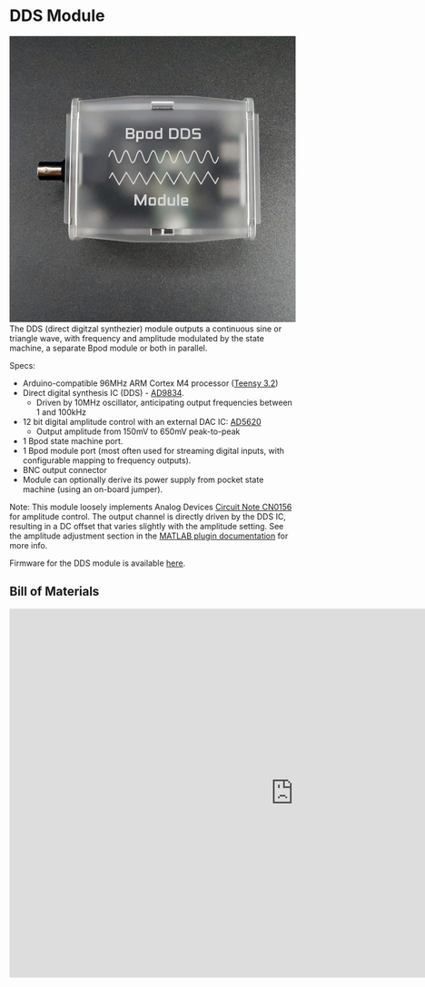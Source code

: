 # DDS Module
![Alt text](../images/dds-module.png)
The DDS (direct digitzal synthezier) module outputs a continuous sine or triangle wave, with frequency and amplitude modulated by the state machine, a separate Bpod module or both in parallel.

Specs:

- Arduino-compatible 96MHz ARM Cortex M4 processor ([Teensy 3.2](https://www.google.com/url?q=https%3A%2F%2Fstore.hackaday.com%2Fproducts%2Fteensy-3-2&sa=D&sntz=1&usg=AOvVaw2eJPEnIoNKdJW4GJnhuw7d))
- Direct digital synthesis IC (DDS) - [AD9834](http://www.google.com/url?q=http%3A%2F%2Fwww.analog.com%2Fmedia%2Fen%2Ftechnical-documentation%2Fdata-sheets%2FAD9834.pdf&sa=D&sntz=1&usg=AOvVaw2ItKpIVxjJLVPCs9YTOUNh).
    - Driven by 10MHz oscillator, anticipating output frequencies between 1 and 100kHz
- 12 bit digital amplitude control with an external DAC IC: [AD5620](http://www.google.com/url?q=http%3A%2F%2Fwww.analog.com%2Fmedia%2Fen%2Ftechnical-documentation%2Fdata-sheets%2FAD5620_5640_5660.pdf&sa=D&sntz=1&usg=AOvVaw0WaCaVCMPif5e58HyZ5Zrs)
    - Output amplitude from 150mV to 650mV peak-to-peak
- 1 Bpod state machine port.
- 1 Bpod module port (most often used for streaming digital inputs, with configurable mapping to frequency outputs).
- BNC output connector
- Module can optionally derive its power supply from pocket state machine (using an on-board jumper).

Note: This module loosely implements Analog Devices [Circuit Note CN0156](http://www.google.com/url?q=http%3A%2F%2Fwww.analog.com%2Fmedia%2Fen%2Freference-design-documentation%2Freference-designs%2FCN0156.pdf&sa=D&sntz=1&usg=AOvVaw2C80Ga95lsdW_ehrhdkAvk) for amplitude control. The output channel is directly driven by the DDS IC, resulting in a DC offset that varies slightly with the amplitude setting. See the amplitude adjustment section in the [MATLAB plugin documentation](../module-documentation/dds-module.md) for more info.
<!-- replace plugin doc link -->
Firmware for the DDS module is available [here](https://www.google.com/url?q=https%3A%2F%2Fgithub.com%2Fsanworks%2FBpod_DDS_Firmware&sa=D&sntz=1&usg=AOvVaw0lWJaTWggOnfuOwEguT7ce).

## Bill of Materials
<iframe width=1000 height=650 jsname="L5Fo6c" jscontroller="usmiIb" jsaction="rcuQ6b:WYd;" class="YMEQtf L6cTce-purZT L6cTce-pSzOP KfXz0b" sandbox="allow-scripts allow-popups allow-forms allow-same-origin allow-popups-to-escape-sandbox allow-downloads allow-modals" frameborder="0" aria-label="Spreadsheet, DDS Module BOM" allowfullscreen="" src="https://docs.google.com/spreadsheets/d/1aT7cE0vNaNuZWVvTubO3SvTyoXnzWGH9s9Fop74rqCc/htmlembed?authuser=0"></iframe>